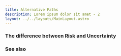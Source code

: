 ```yaml
---
title: Alternative Paths
description: Lorem ipsum dolor sit amet - 2
layout: ../../layouts/MainLayout.astro
---
```


### The difference between Risk and Uncertainty


### See also
